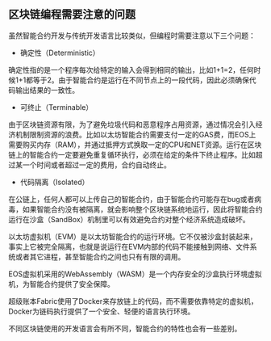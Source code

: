## 区块链编程需要注意的问题

虽然智能合约开发与传统开发语言比较类似，但编程时需要注意以下三个问题：

* 确定性（Deterministic）

确定性指的是一个程序每次给特定的输入会得到相同的输出，比如1+1=2，任何时候1+1都等于2。由于智能合约是运行在不同节点上的一段代码，因此必须确保代码输出结果的一致性。

* 可终止（Terminable）

由于区块链资源有限，为了避免垃圾代码和恶意程序占用资源，通过情况会引入经济机制限制资源的浪费。比如以太坊智能合约需要支付一定的GAS费，而EOS上需要购买内存（RAM），并通过抵押方式换取一定的CPU和NET资源。运行在区块链上的智能合约一定要避免重复循环执行，必须在给定的条件下终止程序。比如超过某一个时间或者超过一定的费用，合约自动终止。

* 代码隔离（Isolated）

在公链上，任何人都可以上传自己的智能合约，由于智能合约可能存在bug或者病毒，如果智能合约没有被隔离，就会影响整个区块链系统地运行，因此将智能合约运行在沙盒（SandBox）机制里可以有效避免合约对整个经济系统造成破坏。

以太坊虚拟机（EVM）是以太坊智能合约的运行环境。它不仅被沙盒封装起来，事实上它被完全隔离，也就是说运行在EVM内部的代码不能接触到网络、文件系统或者其它进程，甚至智能合约之间也只有有限的调用。

EOS虚拟机采用的WebAssembly（WASM）是一个内存安全的沙盒执行环境虚拟机，为智能合约提供了安全保障。

超级账本Fabric使用了Docker来存放链上的代码，而不需要依靠特定的虚拟机，Docker为链码执行提供了一个安全、轻便的语言执行环境。

不同区块链使用的开发语言会有所不同，智能合约的特性也会有一些差别。
